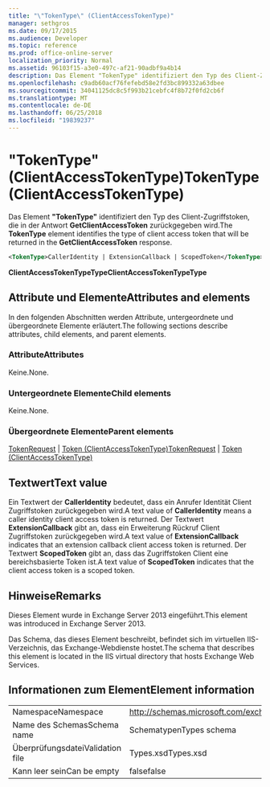 ```yaml
---
title: "\"TokenType\" (ClientAccessTokenType)"
manager: sethgros
ms.date: 09/17/2015
ms.audience: Developer
ms.topic: reference
ms.prod: office-online-server
localization_priority: Normal
ms.assetid: 96103f15-a3e0-497c-af21-90adbf9a4b14
description: Das Element "TokenType" identifiziert den Typ des Client-Zugriffstoken, die in der Antwort GetClientAccessToken zurückgegeben wird.
ms.openlocfilehash: c9adb60acf76fefebd58e2fd3bc899332a63dbee
ms.sourcegitcommit: 34041125dc8c5f993b21cebfc4f8b72f0fd2cb6f
ms.translationtype: MT
ms.contentlocale: de-DE
ms.lasthandoff: 06/25/2018
ms.locfileid: "19839237"
---
```

# <a name="tokentype-clientaccesstokentype"></a><span data-ttu-id="68c86-103">"TokenType" (ClientAccessTokenType)</span><span class="sxs-lookup"><span data-stu-id="68c86-103">TokenType (ClientAccessTokenType)</span></span>

<span data-ttu-id="68c86-104">Das Element **"TokenType"** identifiziert den Typ des Client-Zugriffstoken, die in der Antwort **GetClientAccessToken** zurückgegeben wird.</span><span class="sxs-lookup"><span data-stu-id="68c86-104">The **TokenType** element identifies the type of client access token that will be returned in the **GetClientAccessToken** response.</span></span> 
  
```XML
<TokenType>CallerIdentity | ExtensionCallback | ScopedToken</TokenType>
```

 <span data-ttu-id="68c86-105">**ClientAccessTokenTypeType**</span><span class="sxs-lookup"><span data-stu-id="68c86-105">**ClientAccessTokenTypeType**</span></span>
## <a name="attributes-and-elements"></a><span data-ttu-id="68c86-106">Attribute und Elemente</span><span class="sxs-lookup"><span data-stu-id="68c86-106">Attributes and elements</span></span>

<span data-ttu-id="68c86-107">In den folgenden Abschnitten werden Attribute, untergeordnete und übergeordnete Elemente erläutert.</span><span class="sxs-lookup"><span data-stu-id="68c86-107">The following sections describe attributes, child elements, and parent elements.</span></span>
  
### <a name="attributes"></a><span data-ttu-id="68c86-108">Attribute</span><span class="sxs-lookup"><span data-stu-id="68c86-108">Attributes</span></span>

<span data-ttu-id="68c86-109">Keine.</span><span class="sxs-lookup"><span data-stu-id="68c86-109">None.</span></span>
  
### <a name="child-elements"></a><span data-ttu-id="68c86-110">Untergeordnete Elemente</span><span class="sxs-lookup"><span data-stu-id="68c86-110">Child elements</span></span>

<span data-ttu-id="68c86-111">Keine.</span><span class="sxs-lookup"><span data-stu-id="68c86-111">None.</span></span>
  
### <a name="parent-elements"></a><span data-ttu-id="68c86-112">Übergeordnete Elemente</span><span class="sxs-lookup"><span data-stu-id="68c86-112">Parent elements</span></span>

<span data-ttu-id="68c86-113">[TokenRequest](tokenrequest.md) | [Token (ClientAccessTokenType)](token-clientaccesstokentype.md)</span><span class="sxs-lookup"><span data-stu-id="68c86-113">[TokenRequest](tokenrequest.md) | [Token (ClientAccessTokenType)](token-clientaccesstokentype.md)</span></span>
  
## <a name="text-value"></a><span data-ttu-id="68c86-114">Textwert</span><span class="sxs-lookup"><span data-stu-id="68c86-114">Text value</span></span>

<span data-ttu-id="68c86-115">Ein Textwert der **CallerIdentity** bedeutet, dass ein Anrufer Identität Client Zugriffstoken zurückgegeben wird.</span><span class="sxs-lookup"><span data-stu-id="68c86-115">A text value of **CallerIdentity** means a caller identity client access token is returned.</span></span> <span data-ttu-id="68c86-116">Der Textwert **ExtensionCallback** gibt an, dass ein Erweiterung Rückruf Client Zugriffstoken zurückgegeben wird.</span><span class="sxs-lookup"><span data-stu-id="68c86-116">A text value of **ExtensionCallback** indicates that an extension callback client access token is returned.</span></span> <span data-ttu-id="68c86-117">Der Textwert **ScopedToken** gibt an, dass das Zugriffstoken Client eine bereichsbasierte Token ist.</span><span class="sxs-lookup"><span data-stu-id="68c86-117">A text value of **ScopedToken** indicates that the client access token is a scoped token.</span></span> 
  
## <a name="remarks"></a><span data-ttu-id="68c86-118">Hinweise</span><span class="sxs-lookup"><span data-stu-id="68c86-118">Remarks</span></span>

<span data-ttu-id="68c86-119">Dieses Element wurde in Exchange Server 2013 eingeführt.</span><span class="sxs-lookup"><span data-stu-id="68c86-119">This element was introduced in Exchange Server 2013.</span></span>
  
<span data-ttu-id="68c86-120">Das Schema, das dieses Element beschreibt, befindet sich im virtuellen IIS-Verzeichnis, das Exchange-Webdienste hostet.</span><span class="sxs-lookup"><span data-stu-id="68c86-120">The schema that describes this element is located in the IIS virtual directory that hosts Exchange Web Services.</span></span>
  
## <a name="element-information"></a><span data-ttu-id="68c86-121">Informationen zum Element</span><span class="sxs-lookup"><span data-stu-id="68c86-121">Element information</span></span>

|||
|:-----|:-----|
|<span data-ttu-id="68c86-122">Namespace</span><span class="sxs-lookup"><span data-stu-id="68c86-122">Namespace</span></span>  <br/> |http://schemas.microsoft.com/exchange/services/2006/types  <br/> |
|<span data-ttu-id="68c86-123">Name des Schemas</span><span class="sxs-lookup"><span data-stu-id="68c86-123">Schema name</span></span>  <br/> |<span data-ttu-id="68c86-124">Schematypen</span><span class="sxs-lookup"><span data-stu-id="68c86-124">Types schema</span></span>  <br/> |
|<span data-ttu-id="68c86-125">Überprüfungsdatei</span><span class="sxs-lookup"><span data-stu-id="68c86-125">Validation file</span></span>  <br/> |<span data-ttu-id="68c86-126">Types.xsd</span><span class="sxs-lookup"><span data-stu-id="68c86-126">Types.xsd</span></span>  <br/> |
|<span data-ttu-id="68c86-127">Kann leer sein</span><span class="sxs-lookup"><span data-stu-id="68c86-127">Can be empty</span></span>  <br/> |<span data-ttu-id="68c86-128">false</span><span class="sxs-lookup"><span data-stu-id="68c86-128">false</span></span>  <br/> |
   

